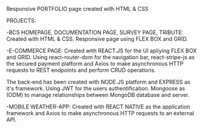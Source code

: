 Responsive PORTFOLIO page created with HTML & CSS

PROJECTS:

-BCS HOMEPAGE, DOCUMENTATION PAGE, SURVEY PAGE, TRIBUTE: Created with HTML & CSS. Responsive page using FLEX BOX and GRID.

-E-COMMERCE PAGE: Created with REACT.JS for the UI apliying FLEX BOX and GRID.
Using react-router-dom for the navigation bar, react-stripe-js as the secured payment platform and Axios to make asynchronous HTTP requests to REST endpoints and perform CRUD operations.

The back-end has been created with NODE.JS platform and EXPRESS as it's framework.
Using JWT for the users authentification.
Mongoose as (ODM) to manage relationships between MongoDB database and server.

-MOBILE WEATHER-APP: 
Created with REACT NATIVE as the application framework and Axios to make asynchronous HTTP requests to an external API.
